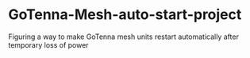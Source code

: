 # GoTenna-Mesh-auto-start-project
Figuring a way to make GoTenna mesh units restart automatically after temporary loss of power
